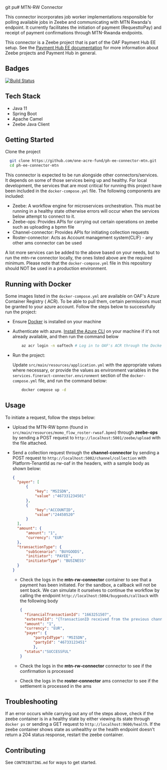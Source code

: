 git pu# MTN-RW Connector

This connector incorporates job worker implementations responsible for polling available jobs in Zeebe and communicating with MTN Rwanda's endpoint.
It currently facilitates the initiation of payment (RequesttoPay) and receipt of payment confirmations through MTN-Rwanda endpoints.


This connector is a Zeebe project that is part of the OAF Payment Hub EE setup. See
the [Payment Hub EE documentation](https://mifos.gitbook.io/docs/payment-hub-ee/overview)
for more information about Zeebe projects and Payment Hub in general.

## Badges

[![Build Status](https://dev.azure.com/OAFDev/prd-pipelines/_apis/build/status/one-acre-fund.ph-ee-connector-mtn?branchName=develop)](https://dev.azure.com/OAFDev/prd-pipelines/_apis/build/status/one-acre-fund.ph-ee-connector-mtn?branchName=develop)

## Tech Stack

- Java 11
- Spring Boot
- Apache Camel
- Zeebe Java Client

## Getting Started

Clone the project

  ```bash
    git clone https://github.com/one-acre-fund/ph-ee-connector-mtn.git
    cd ph-ee-connector-mtn
  ```

This connector is expected to be run alongside other connectors/services. It depends on some of
those services being up
and healthy. For local development, the services that are most critical for running this project
have been included in
the `docker-compose.yml` file. The following components are included:

- Zeebe: A workflow engine for microservices orchestration. This must be running in a healthy state
  otherwise errors
  will occur when the services below attempt to connect to it.
- Zeebe-ops: Provides APIs for carrying out certain operations on zeebe such as uploading a bpmn
  file
- Channel-connector: Provides APIs for initiating collection requests
- Roster-connector: Acts as Account management system(CLIF) - any other ams connector can be used

A lot more services can be added to the above based on your needs, but to run the mtn-rw 
connector locally,
the ones listed above are the required minimum.
Please note that the `docker-compose.yml` file in this repository should NOT be used in a production
environment.

## Running with Docker

Some images listed in the `docker-compose.yml` are available on OAF's Azure Container Registry (
ACR). To be able to pull
them, certain permissions must be granted to your azure account. Follow the steps below to
successfully run the project:

- Ensure [Docker](https://docs.docker.com/get-docker/) is installed on your machine

- Authenticate with
  azure. [Install the Azure CLI](https://learn.microsoft.com/en-us/cli/azure/install-azure-cli)
  on your machine if it's not already available, and then run the command below

  ```bash
      az acr login -n oaftech # Log in to OAF's ACR through the Docker CLI.
   ```

- Run the project:

  Update `src/main/resources/application.yml` with the appropriate values where necessary, or
  provide the
  values as environment variables in the `services.fineract-connector.environment` section of
  the `docker-compose.yml`
  file, and run the command below:

  ```bash
      docker compose up -d
   ```

## Usage

To initiate a request, follow the steps below:

  - Upload the MTN-RW bpmn (found in `src/main/resources/momo_flow_roster-rwoaf.bpmn`) through **zeebe-ops**
    by sending a POST request to `http://localhost:5001/zeebe/upload` with the file attached.

  - Send a collection request through the **channel-connector** by sending a POST request
    to `http://localhost:5002/channel/collection` with Platform-TenantId as rw-oaf in the headers,
    with a sample body as shown below:
    ```json
    {
      "payer": [
          {
              "key": "MSISDN",
              "value" :"467331234501"
          },
          {
              "key":"ACCOUNTID",
              "value":"24450520"
          }
      ],
      "amount": {
          "amount": "1",
          "currency": "EUR"
      },
      "transactionType": {
          "subScenario": "BUYGOODS",
          "initiator": "PAYEE",
          "initiatorType": "BUSINESS"
      }
    }
    ```
    - Check the logs in the **mtn-rw-connector** container to see that a payment has been initiated. For the sandbox,
      a callback will not be sent back. We can simulate it ourselves to continue the workflow by calling the endpoint
      `http://localhost:5004/buygoods/callback` with the following body
      ```json
      {
        "financialTransactionId": "1663251507",
        "externalId": "{TransactionID received from the previous channel connector endpoint}",
        "amount": "1",
        "currency": "EUR",
        "payer": {
            "partyIdType": "MSISDN",
            "partyId": "46733123451"
            },
        "status":"SUCCESSFUL"
      }
      ```

    - Check the logs in the **mtn-rw-connector** connector to see if the confirmation is processed
    - Check the logs in the **roster-connector** ams connector to see if the settlement is processed in the ams

## Troubleshooting

If an error occurs while carrying out any of the steps above, check if the zeebe container is in a
healthy state by
either viewing its state through `docker ps` or sending a GET request
to `http://localhost:9600/health`.
If the zeebe container shows state as unhealthy or the health endpoint doesn't return a 204 status
response, restart the
zeebe container.

## Contributing

See `CONTRIBUTING.md` for ways to get started.
